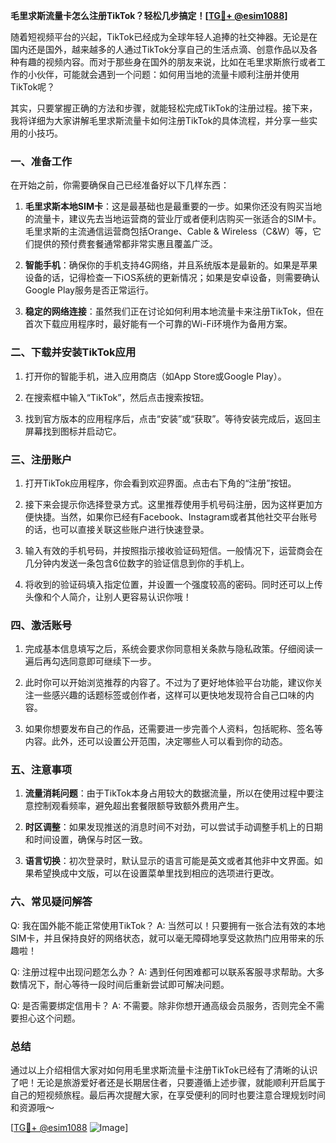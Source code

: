 **毛里求斯流量卡怎么注册TikTok？轻松几步搞定！[[TG💪+ @esim1088](https://t.me/s/esim1088)]**

随着短视频平台的兴起，TikTok已经成为全球年轻人追捧的社交神器。无论是在国内还是国外，越来越多的人通过TikTok分享自己的生活点滴、创意作品以及各种有趣的视频内容。而对于那些身在国外的朋友来说，比如在毛里求斯旅行或者工作的小伙伴，可能就会遇到一个问题：如何用当地的流量卡顺利注册并使用TikTok呢？

其实，只要掌握正确的方法和步骤，就能轻松完成TikTok的注册过程。接下来，我将详细为大家讲解毛里求斯流量卡如何注册TikTok的具体流程，并分享一些实用的小技巧。

### 一、准备工作

在开始之前，你需要确保自己已经准备好以下几样东西：

1. **毛里求斯本地SIM卡**：这是最基础也是最重要的一步。如果你还没有购买当地的流量卡，建议先去当地运营商的营业厅或者便利店购买一张适合的SIM卡。毛里求斯的主流通信运营商包括Orange、Cable & Wireless（C&W）等，它们提供的预付费套餐通常都非常实惠且覆盖广泛。
   
2. **智能手机**：确保你的手机支持4G网络，并且系统版本是最新的。如果是苹果设备的话，记得检查一下iOS系统的更新情况；如果是安卓设备，则需要确认Google Play服务是否正常运行。

3. **稳定的网络连接**：虽然我们正在讨论如何利用本地流量卡来注册TikTok，但在首次下载应用程序时，最好能有一个可靠的Wi-Fi环境作为备用方案。

### 二、下载并安装TikTok应用

1. 打开你的智能手机，进入应用商店（如App Store或Google Play）。
   
2. 在搜索框中输入“TikTok”，然后点击搜索按钮。

3. 找到官方版本的应用程序后，点击“安装”或“获取”。等待安装完成后，返回主屏幕找到图标并启动它。

### 三、注册账户

1. 打开TikTok应用程序，你会看到欢迎界面。点击右下角的“注册”按钮。

2. 接下来会提示你选择登录方式。这里推荐使用手机号码注册，因为这样更加方便快捷。当然，如果你已经有Facebook、Instagram或者其他社交平台账号的话，也可以直接关联这些账户进行快速登录。

3. 输入有效的手机号码，并按照指示接收验证码短信。一般情况下，运营商会在几分钟内发送一条包含6位数字的验证信息到你的手机上。

4. 将收到的验证码填入指定位置，并设置一个强度较高的密码。同时还可以上传头像和个人简介，让别人更容易认识你哦！

### 四、激活账号

1. 完成基本信息填写之后，系统会要求你同意相关条款与隐私政策。仔细阅读一遍后再勾选同意即可继续下一步。

2. 此时你可以开始浏览推荐的内容了。不过为了更好地体验平台功能，建议你关注一些感兴趣的话题标签或创作者，这样可以更快地发现符合自己口味的内容。

3. 如果你想要发布自己的作品，还需要进一步完善个人资料，包括昵称、签名等内容。此外，还可以设置公开范围，决定哪些人可以看到你的动态。

### 五、注意事项

1. **流量消耗问题**：由于TikTok本身占用较大的数据流量，所以在使用过程中要注意控制观看频率，避免超出套餐限额导致额外费用产生。

2. **时区调整**：如果发现推送的消息时间不对劲，可以尝试手动调整手机上的日期和时间设置，确保与时区一致。

3. **语言切换**：初次登录时，默认显示的语言可能是英文或者其他非中文界面。如果希望换成中文版，可以在设置菜单里找到相应的选项进行更改。

### 六、常见疑问解答

Q: 我在国外能不能正常使用TikTok？
A: 当然可以！只要拥有一张合法有效的本地SIM卡，并且保持良好的网络状态，就可以毫无障碍地享受这款热门应用带来的乐趣啦！

Q: 注册过程中出现问题怎么办？
A: 遇到任何困难都可以联系客服寻求帮助。大多数情况下，耐心等待一段时间后重新尝试即可解决问题。

Q: 是否需要绑定信用卡？
A: 不需要。除非你想开通高级会员服务，否则完全不需要担心这个问题。

### 总结

通过以上介绍相信大家对如何用毛里求斯流量卡注册TikTok已经有了清晰的认识了吧！无论是旅游爱好者还是长期居住者，只要遵循上述步骤，就能顺利开启属于自己的短视频旅程。最后再次提醒大家，在享受便利的同时也要注意合理规划时间和资源哦～

[[TG💪+ @esim1088](https://t.me/s/esim1088) ![Image](https://i.postimg.cc/4NQfJmqS/Snipaste-2025-05-13-00-14-12.png)]